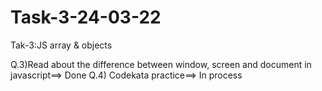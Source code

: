 # Task-3-24-03-22
 Tak-3:JS array &amp; objects

Q.3)Read about the difference between window, screen and document in javascript==> Done
Q.4) Codekata practice==> In process
